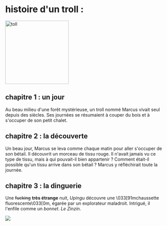histoire d'un troll :
=====================

<img src="https://media3.giphy.com/media/ZeH2yuFBFwgNk1Hcx9/giphy.gif?cid=ecf05e47jlfx3lu1fks5fzogs5y0rmjyas9v6cu95kbet86o&ep=v1_gifs_search&rid=giphy.gif&ct=g" alt="toll" width="200"/>

## chapitre 1 : un jour 


Au beau milieu d'une forêt mystérieuse, un troll nommé Marcus vivait seul depuis des siècles. Ses journées se résumaient à couper du bois et à s'occuper de son petit chalet.

## chapitre 2 : la découverte 


Un beau jour, Marcus se leva comme chaque matin pour aller s'occuper de son bétail. Il découvrit un morceau de tissu rouge. Il n'avait jamais vu ce type de tissu, mais à qui pouvait-il bien appartenir ? Comment était-il possible qu'un tissu arrive dans son bétail ? Marcus y réfléchirait toute la journée.

## chapitre 3 : la dinguerie

Une ~~fucking~~ **très étrange** nuit, _Upingu_ découvre  une \033[91mchaussette fluorescente\033[0m, égarée par un explorateur maladroit. Intrigué, il l'enfile comme un *bonnet*.
_Le Zinzin_. 

<img src="https://media.giphy.com/media/MGYntBcUWgYEaH2SHr/giphy.gif">



